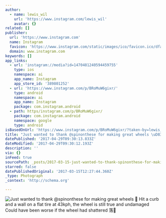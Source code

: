 ```yaml
---
author:
  - name: lewis_wil
    url: 'https://www.instagram.com/lewis_wil'
    avatar: {}
related: []
publisher:
  url: 'https://www.instagram.com'
  name: Instagram
  favicon: 'https://www.instagram.com/static/images/ico/favicon.ico/dfa85bb1fd63.ico'
  domain: www.instagram.com
keywords: []
app_links:
  - url: 'instagram://media?id=1470481240594459755'
    type: ios
    namespace: ai
    app_name: Instagram
    app_store_id: '389801252'
  - url: 'https://www.instagram.com/p/BRoMuW6gixr/'
    type: android
    namespace: ai
    app_name: Instagram
    package: com.instagram.android
  - path: https/instagram.com/p/BRoMuW6gixr/
    package: com.instagram.android
    namespace: google
    type: android
isBasedOnUrl: 'https://www.instagram.com/p/BRoMuW6gixr/?taken-by=lewis_wil'
title: "Just wanted to thank @spinonthese for making great wheels \uD83D\uDC4C Hit a curb and a wall on a flat tire at 43kph, the wheel is still true and undamaged Could have been worse if the wheel had shattered \uD83E\uDD18\uD83C\uDFFC"
datePublished: '2017-04-29T09:30:13.833Z'
dateModified: '2017-04-29T09:30:12.193Z'
description: ''
via: {}
inFeed: true
sourcePath: _posts/2017-03-15-just-wanted-to-thank-spinonthese-for-making-great-wheels.md
starred: false
datePublishedOriginal: '2017-03-15T12:27:44.360Z'
_type: Photograph
_context: 'http://schema.org'

---
```

![Just wanted to thank @spinonthese for making great wheels  Hit a curb and a wall on a flat tire at 43kph, the wheel is still true and undamaged Could have been worse if the wheel had shattered 落](https://scontent.cdninstagram.com/t51.2885-15/s640x640/sh0.08/e35/17268161_1129844060472224_1750983653191581696_n.jpg)